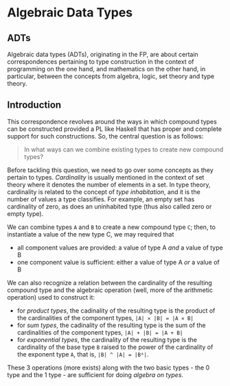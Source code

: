 # Algebraic Data Types

## ADTs

Algebraic data types (ADTs), originating in the FP, 
are about certain correspondences 
pertaining to type construction 
in the context of programming on the one hand, 
and mathematics on the other hand, 
in particular, between the concepts from 
algebra, logic, set theory and type theory.

## Introduction

This correspondence revolves around the ways in which compound types can be constructed provided a PL like Haskell that has proper and complete support for such constructions. So, the central question is as follows:
>In what ways can we combine existing types to create new compound types?

Before tackling this question, we need to go over some concepts as they pertain to types. *Cardinality* is usually mentioned in the context of set theory where it denotes the number of elements in a set. In type theory, cardinality is related to the concept of *type inhabitation*, and it is the number of values a type classifies. For example, an empty set has cardinality of zero, as does an uninhabited type (thus also called zero or empty type).

We can combine types `A` and `B` to create a new compound type `C`; then, to instantiate a value of the new type C, we may required that
- all component values are provided: a value of type A *and* a value of type B
- one component value is sufficient: either a value of type A *or* a value of B

We can also recognize a relation between the cardinality of the resulting compound type and the algebraic operation (well, more of the arithmetic operation) used to construct it:
- for *product types*, the cadinality of the resulting type is the product of the cardinalities of the component types, `|A| ⨯ |B| = |A ⨯ B|`
- for *sum types*, the cadinality of the resulting type is the sum of the cardinalities of the component types, `|A| + |B| = |A + B|`
- for *exponential types*, the cardinality of the resulting type is the cardinality of the base type `B` raised to the power of the cardinality of the exponent type `A`, that is, `|B| ^ |A| = |Bᴬ|`.

These 3 operations (more exists) along with the two basic types - the 0 type and the 1 type - are sufficient for doing *algebra on types*.
